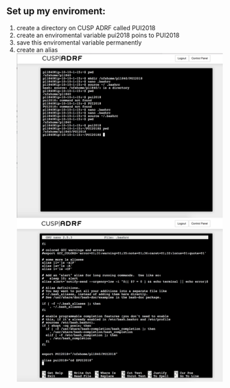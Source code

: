 ## Set up my enviroment:
1. create a directory on CUSP ADRF called PUI2018
2. create an enviromental variable pui2018 poins to PUI2018
3. save this enviromental variable permanently
4. create an alias
![Alt text](HW1_2.png)
![Alt text](HW1_1.png)

